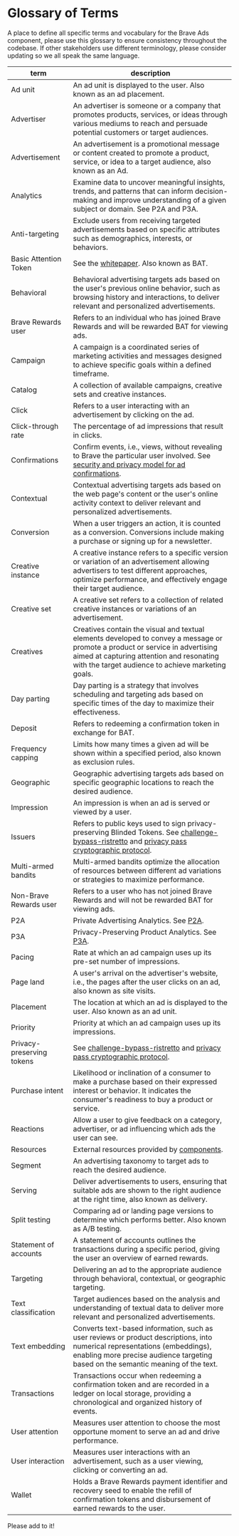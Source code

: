 # Glossary of Terms

A place to define all specific terms and vocabulary for the Brave Ads component, please use this glossary to ensure consistency throughout the codebase. If other stakeholders use different terminology, please consider updating so we all speak the same language.

| term  | description  |
|---|---|
| Ad unit  | An ad unit is displayed to the user. Also known as an ad placement.  |
| Advertiser  | An advertiser is someone or a company that promotes products, services, or ideas through various mediums to reach and persuade potential customers or target audiences.  |
| Advertisement  | An advertisement is a promotional message or content created to promote a product, service, or idea to a target audience, also known as an Ad.  |
| Analytics  | Examine data to uncover meaningful insights, trends, and patterns that can inform decision-making and improve understanding of a given subject or domain. See P2A and P3A.  |
| Anti-targeting  | Exclude users from receiving targeted advertisements based on specific attributes such as demographics, interests, or behaviors.  |
| Basic Attention Token  | See the [whitepaper](https://basicattentiontoken.org/static-assets/documents/BasicAttentionTokenWhitePaper-4.pdf). Also known as BAT.  |
| Behavioral  | Behavioral advertising targets ads based on the user's previous online behavior, such as browsing history and interactions, to deliver relevant and personalized advertisements.  |
| Brave Rewards user  | Refers to an individual who has joined Brave Rewards and will be rewarded BAT for viewing ads.  |
| Campaign  | A campaign is a coordinated series of marketing activities and messages designed to achieve specific goals within a defined timeframe.  |
| Catalog  | A collection of available campaigns, creative sets and creative instances.  |
| Click  | Refers to a user interacting with an advertisement by clicking on the ad.  |
| Click-through rate  | The percentage of ad impressions that result in clicks.  |
| Confirmations  | Confirm events, i.e., views, without revealing to Brave the particular user involved. See [security and privacy model for ad confirmations](https://github.com/brave/brave-browser/wiki/Security-and-privacy-model-for-ad-confirmations).  |
| Contextual  | Contextual advertising targets ads based on the web page's content or the user's online activity context to deliver relevant and personalized advertisements.  |
| Conversion  | When a user triggers an action, it is counted as a conversion. Conversions include making a purchase or signing up for a newsletter.  |
| Creative instance  | A creative instance refers to a specific version or variation of an advertisement allowing advertisers to test different approaches, optimize performance, and effectively engage their target audience.  |
| Creative set  | A creative set refers to a collection of related creative instances or variations of an advertisement.  |
| Creatives  | Creatives contain the visual and textual elements developed to convey a message or promote a product or service in advertising aimed at capturing attention and resonating with the target audience to achieve marketing goals.  |
| Day parting  | Day parting is a strategy that involves scheduling and targeting ads based on specific times of the day to maximize their effectiveness.  |
| Deposit  | Refers to redeeming a confirmation token in exchange for BAT.  |
| Frequency capping  | Limits how many times a given ad will be shown within a specified period, also known as exclusion rules.  |
| Geographic  | Geographic advertising targets ads based on specific geographic locations to reach the desired audience.  |
| Impression  | An impression is when an ad is served or viewed by a user.  |
| Issuers  | Refers to public keys used to sign privacy-preserving Blinded Tokens. See [challenge-bypass-ristretto](https://github.com/brave-intl/challenge-bypass-ristretto) and [privacy pass cryptographic protocol](https://www.petsymposium.org/2018/files/papers/issue3/popets-2018-0026.pdf).  |
| Multi-armed bandits  | Multi-armed bandits optimize the allocation of resources between different ad variations or strategies to maximize performance.  |
| Non-Brave Rewards user  | Refers to a user who has not joined Brave Rewards and will not be rewarded BAT for viewing ads.  |
| P2A  | Private Advertising Analytics. See [P2A](https://github.com/brave/brave-browser/wiki/Randomized-Response-for-Private-Advertising-Analytics).  |
| P3A  | Privacy-Preserving Product Analytics. See [P3A](https://brave.com/privacy-preserving-product-analytics-p3a/).  |
| Pacing  | Rate at which an ad campaign uses up its pre-set number of impressions.  |
| Page land  | A user's arrival on the advertiser's website, i.e., the pages after the user clicks on an ad, also known as site visits.  |
| Placement  | The location at which an ad is displayed to the user. Also known as an ad unit.  |
| Priority  | Priority at which an ad campaign uses up its impressions.  |
| Privacy-preserving tokens  | See [challenge-bypass-ristretto](https://github.com/brave-intl/challenge-bypass-ristretto) and [privacy pass cryptographic protocol](https://www.petsymposium.org/2018/files/papers/issue3/popets-2018-0026.pdf).  |
| Purchase intent  | Likelihood or inclination of a consumer to make a purchase based on their expressed interest or behavior. It indicates the consumer's readiness to buy a product or service.  |
| Reactions  | Allow a user to give feedback on a category, advertiser, or ad influencing which ads the user can see.  |
| Resources  | External resources provided by [components](brave://components).  |
| Segment  | An advertising taxonomy to target ads to reach the desired audience.  |
| Serving  | Deliver advertisements to users, ensuring that suitable ads are shown to the right audience at the right time, also known as delivery.  |
| Split testing  | Comparing ad or landing page versions to determine which performs better. Also known as A/B testing.  |
| Statement of accounts  | A statement of accounts outlines the transactions during a specific period, giving the user an overview of earned rewards.  |
| Targeting  | Delivering an ad to the appropriate audience through behavioral, contextual, or geographic targeting.  |
| Text classification  | Target audiences based on the analysis and understanding of textual data to deliver more relevant and personalized advertisements.  |
| Text embedding  | Converts text-based information, such as user reviews or product descriptions, into numerical representations (embeddings), enabling more precise audience targeting based on the semantic meaning of the text.  |
| Transactions  | Transactions occur when redeeming a confirmation token and are recorded in a ledger on local storage, providing a chronological and organized history of events.  |
| User attention  | Measures user attention to choose the most opportune moment to serve an ad and drive performance.  |
| User interaction  | Measures user interactions with an advertisement, such as a user viewing, clicking or converting an ad.  |
| Wallet  | Holds a Brave Rewards payment identifier and recovery seed to enable the refill of confirmation tokens and disbursement of earned rewards to the user.  |

Please add to it!
